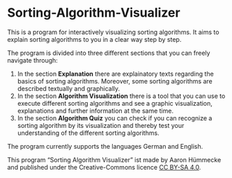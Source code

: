 # Sorting-Algorithm-Visualizer
This is a program for interactively visualizing sorting algorithms. It aims to explain sorting algorithms to you in a clear way step by step.

The program is divided into three different sections that you can freely navigate through: 
1. In the section **Explanation** there are explainatory texts regarding the basics of sorting algorithms. Moreover, some sorting algorithms are described textually and graphically.
2. In the section **Algorithm Visualization** there is a tool that you can use to execute different sorting algorithms and see a graphic visualization, explanations and further information at the same time.
3. In the section **Algorithm Quiz** you can check if you can recognize a sorting algorithm by its visualization and thereby test your understanding of the different sorting algorithms.

The program currently supports the languages German and English.

This program “Sorting Algorithm Visualizer” ist made by Aaron Hümmecke and published under the Creative-Commons licence [CC BY-SA 4.0](https://creativecommons.org/licenses/by-sa/4.0/deed.en).
